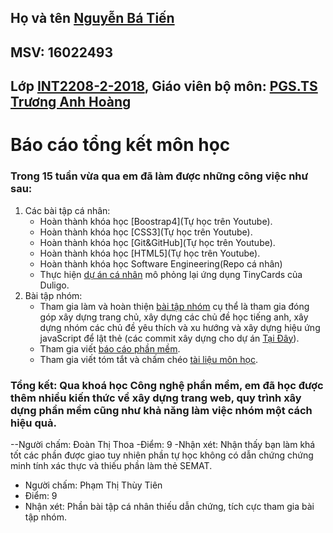 ﻿## Họ và tên [Nguyễn Bá Tiến](https://github.com/tiennbit)
## MSV: 16022493
## Lớp [INT2208-2-2018](https://github.com/truonganhhoang/INT2208-2-2018), Giáo viên bộ môn: [PGS.TS Trương Anh Hoàng](http://www.uet.vnu.edu.vn/~hoangta/)
# Báo cáo tổng kết môn học
### Trong 15 tuần vừa qua em đã làm được những công việc như sau:
1. Các bài tập cá nhân:
	- Hoàn thành khóa học [Boostrap4](Tự học trên Youtube).
	- Hoàn thành khóa học [CSS3](Tự học trên Youtube).
	- Hoàn thành khóa học [Git&GitHub](Tự học trên Youtube).
	- Hoàn thành khóa học [HTML5](Tự học trên Youtube).
	- Hoàn thành khóa học Software Engineering(Repo cá nhân)
  	- Thực hiện [dự án cá nhân](https://github.com/tiennbit/INT2208-2-2018) mô phỏng lại ứng dụng TinyCards của Duligo.
2. Bài tập nhóm:
	- Tham gia làm và hoàn thiện [bài tập nhóm](https://github.com/truonganhhoang/INT2208-2-2018/tree/master/nhom-IOT) cụ thể là tham gia đóng góp xây dựng trang chủ, xây dựng các chủ đề học tiếng anh, xây dựng nhóm các chủ đề yêu thích và xu hướng và xây dựng hiệu ứng javaScript để lật thẻ (các commit xây dựng cho dự án [Tại Đây](https://github.com/tiennbit/INT2208-2-2018/commits/master)).
	- Tham gia viết [báo cáo phần mềm](https://goo.gl/GyjVaY).
	- Tham gia viết tóm tắt và chấm chéo [tài liệu môn học](https://docs.google.com/document/d/1a4i_31R8WBUAnF91syr1FwBpKoAiTY6rEJt1xWjb74M/edit#).

### Tổng kết: Qua khoá học Công nghệ phần mềm, em đã học được thêm nhiều kiến thức về xây dựng trang web, quy trình xây dựng phần mềm cũng như khả năng làm việc nhóm một cách hiệu quả.

--Người chấm: Đoàn Thị Thoa
-Điểm: 9
-Nhận xét: Nhận thấy bạn làm khá tốt các phần được giao tuy nhiên phần tự học không có dẫn chứng chứng minh tính xác thực và thiếu phần làm thẻ SEMAT.
- Người chấm: Phạm Thị Thùy Tiên
- Điểm: 9
- Nhận xét: Phần bài tập cá nhân thiếu dẫn chứng, tích cực tham gia bài tập nhóm.
